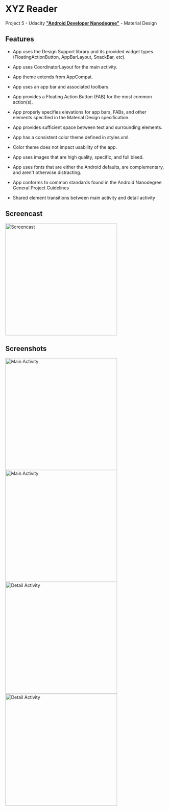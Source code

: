 # XYZ Reader

Project 5 - Udacity [**"Android Developer Nanodegree"**](https://www.udacity.com/course/android-developer-nanodegree--nd801) - Material Design

## Features

- App uses the Design Support library and its provided widget types (FloatingActionButton, AppBarLayout, SnackBar, etc).

- App uses CoordinatorLayout for the main activity.

- App theme extends from AppCompat. 

- App uses an app bar and associated toolbars. 

- App provides a Floating Action Button (FAB) for the most common action(s). 

- App properly specifies elevations for app bars, FABs, and other elements specified in the Material Design specification.

- App provides sufficient space between text and surrounding elements.

- App has a consistent color theme defined in styles.xml.

- Color theme does not impact usability of the app.

- App uses images that are high quality, specific, and full bleed. 

- App uses fonts that are either the Android defaults, are complementary, and aren't otherwise distracting. 

- App conforms to common standards found in the Android Nanodegree General Project Guidelines

- Shared element transitions between main activity and detail activity

## Screencast

<img src="/../screenshots/Screenshots/screencast.gif?raw=true" alt="Screencast" width="350" />


## Screenshots
<img src="/../screenshots/Screenshots/Main.png?raw=true" alt="Main Activity" width="350" />
<img src="/../screenshots/Screenshots/Main2.png?raw=true" alt="Main Activity" width="350" />

<img src="/../screenshots/Screenshots/Detail.png?raw=true" alt="Detail Activity" width="350" />
<img src="/../screenshots/Screenshots/Detail2.png?raw=true" alt="Detail Activity" width="350" />

